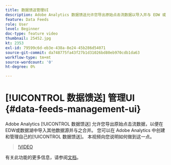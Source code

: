 ```yaml
---
title: 数据馈送管理UI
description: Adobe Analytics 数据馈送允许您导出原始点击流数据以导入并与 EDW 或数据湖中的其他数据源合并。 您可以在 Adobe Analytics 中创建和管理自己的数据馈送。 本视频向您说明如何做到这一点。
feature: Data Feeds
role: User
level: Beginner
doc-type: feature video
thumbnail: 25452.jpg
kt: 2353
exl-id: 79599c6d-eb3e-438a-8e24-45b286d54071
source-git-commit: da748775fa43f27b1d31026bd80eb970cdb1da63
workflow-type: tm+mt
source-wordcount: '0'
ht-degree: 0%

---
```


# [!UICONTROL 数据馈送] 管理UI {#data-feeds-management-ui}

Adobe Analytics [!UICONTROL 数据馈送] 允许您导出原始点击流数据，以便在EDW或数据湖中导入其他数据源并与之合并。 您可以在 Adobe Analytics 中创建和管理自己的[!UICONTROL 数据馈送]。 本视频向您说明如何做到这一点。

>[!VIDEO](https://video.tv.adobe.com/v/25452/?quality=12)

有关此功能的更多信息，请参阅[文档](https://experienceleague.adobe.com/docs/analytics/export/analytics-data-feed/df-manage-feeds.html?lang=zh-Hans#)。
